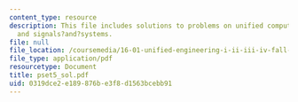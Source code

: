 ```yaml
---
content_type: resource
description: This file includes solutions to problems on unified computers and programming,
  and signals?and?systems.
file: null
file_location: /coursemedia/16-01-unified-engineering-i-ii-iii-iv-fall-2005-spring-2006/0319dce2e189876be3f8d1563bcebb91_pset5_sol.pdf
file_type: application/pdf
resourcetype: Document
title: pset5_sol.pdf
uid: 0319dce2-e189-876b-e3f8-d1563bcebb91
---
```

